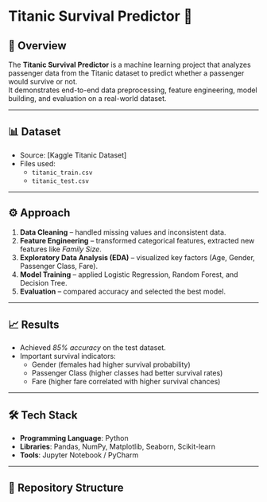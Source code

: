 # Titanic Survival Predictor 🚢

## 📌 Overview
The **Titanic Survival Predictor** is a machine learning project that analyzes passenger data from the Titanic dataset to predict whether a passenger would survive or not.  
It demonstrates end-to-end data preprocessing, feature engineering, model building, and evaluation on a real-world dataset.

---

## 📊 Dataset
- Source: [Kaggle Titanic Dataset]  
- Files used:
  - `titanic_train.csv`
  - `titanic_test.csv`

---

## ⚙️ Approach
1. **Data Cleaning** – handled missing values and inconsistent data.  
2. **Feature Engineering** – transformed categorical features, extracted new features like *Family Size*.  
3. **Exploratory Data Analysis (EDA)** – visualized key factors (Age, Gender, Passenger Class, Fare).  
4. **Model Training** – applied Logistic Regression, Random Forest, and Decision Tree.  
5. **Evaluation** – compared accuracy and selected the best model.

---

## 📈 Results
- Achieved *85% accuracy* on the test dataset.  
- Important survival indicators:
  - Gender (females had higher survival probability)
  - Passenger Class (higher classes had better survival rates)
  - Fare (higher fare correlated with higher survival chances)

---

## 🛠️ Tech Stack
- **Programming Language**: Python  
- **Libraries**: Pandas, NumPy, Matplotlib, Seaborn, Scikit-learn  
- **Tools**: Jupyter Notebook / PyCharm

---

## 📂 Repository Structure
